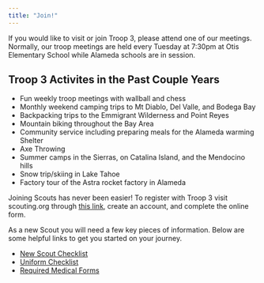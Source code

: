 ```yaml
---
title: "Join!"
---
```


If you would like to visit or join Troop 3, please attend one of our meetings. Normally, our troop meetings are held every Tuesday at 7:30pm at Otis Elementary School while Alameda schools are in session.

## Troop 3 Activites in the Past Couple Years
 - Fun weekly troop meetings with wallball and chess
 - Monthly weekend camping trips to Mt Diablo, Del Valle, and Bodega Bay
 - Backpacking trips to the Emmigrant Wilderness and Point Reyes
 - Mountain biking throughout the Bay Area
 - Community service including preparing meals for the Alameda warming Shelter
 - Axe Throwing
 - Summer camps in the Sierras, on Catalina Island, and the Mendocino hills
 - Snow trip/skiing in Lake Tahoe
 - Factory tour of the Astra rocket factory in Alameda

Joining Scouts has never been easier! To register with Troop 3 visit scouting.org through [this link](https://my.scouting.org/VES/OnlineReg/1.0.0/?tu=UF-MB-023taa0003), create an account, and complete the online form.

As a new Scout you will need a few key pieces of information. Below are some helpful links to get you started on your journey.

* [New Scout Checklist](/new-scout-checklist)
* [Uniform Checklist](https://filestore.scouting.org/filestore/pdf/510-784(24)-Scouts-Uniform-Inspection-Sheet.pdf)
* [Required Medical Forms](https://filestore.scouting.org/filestore/HealthSafety/pdf/680-001_ABC.pdf)